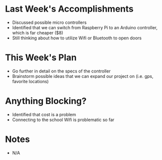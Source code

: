 Last Week's Accomplishments
===========================
* Discussed possible micro controllers
* Identified that we can switch from Raspberry Pi to an Arduino controller, which is far cheaper ($8)
* Still thinking about how to utilize Wifi or Bluetooth to open doors

This Week's Plan
================
* Go further in detail on the specs of the controller
* Brainstorm possible ideas that we can expand our project on (i.e. gps, favorite locations)

Anything Blocking?
==================
* Identified that cost is a problem
* Connecting to the school Wifi is problematic so far

Notes
=====
* N/A